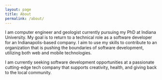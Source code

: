 ```yaml
---
layout: page
title: About
permalink: /about/
---
```


I am computer engineer and geologist currently pursuing my PhD at Indiana University. My goal is to return to a technical role as a software developer for an Indianapolis-based company. I aim to use my skills to contribute to an organization that is pushing the boundaries of software development, utilizing both web and mobile technologies.

I am currently seeking software development opportunities at a passionate cutting-edge tech company that supports creativity, health, and giving back to the local community.

